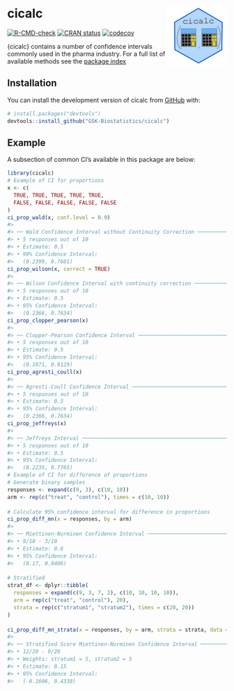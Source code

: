 
<!-- README.md is generated from README.Rmd. Please edit that file -->

# cicalc <a href='https://gsk-biostatistics.github.io/cicalc/'><img src="man/figures/cicalc.PNG" align="right" style="height:139px;"/></a>

<!-- badges: start -->

[![R-CMD-check](https://github.com/GSK-Biostatistics/cicalc/actions/workflows/R-CMD-check.yaml/badge.svg)](https://github.com/GSK-Biostatistics/cicalc/actions/workflows/R-CMD-check.yaml)
[![CRAN
status](https://www.r-pkg.org/badges/version/cicalc)](https://CRAN.R-project.org/package=cicalc)
[![codecov](https://codecov.io/gh/GSK-Biostatistics/cicalc/graph/badge.svg?token=jIF57l72pj)](https://codecov.io/gh/GSK-Biostatistics/cicalc)

<!-- badges: end -->

{cicalc} contains a number of confidence intervals commonly used in the
pharma industry. For a full list of available methods see the [package
index](https://gsk-biostatistics.github.io/cicalc/reference/index.html)

## Installation

You can install the development version of cicalc from
[GitHub](https://github.com/) with:

``` r
# install.packages("devtools")
devtools::install_github("GSK-Biostatistics/cicalc")
```

## Example

A subsection of common CI’s available in this package are below:

``` r
library(cicalc)
# Example of CI for proportions
x <- c(
  TRUE, TRUE, TRUE, TRUE, TRUE,
  FALSE, FALSE, FALSE, FALSE, FALSE
)
ci_prop_wald(x, conf.level = 0.9)
#> 
#> ── Wald Confidence Interval without Continuity Correction ──────────────────────
#> • 5 responses out of 10
#> • Estimate: 0.5
#> • 90% Confidence Interval:
#>   (0.2399, 0.7601)
ci_prop_wilson(x, correct = TRUE)
#> 
#> ── Wilson Confidence Interval with continuity correction ───────────────────────
#> • 5 responses out of 10
#> • Estimate: 0.5
#> • 95% Confidence Interval:
#>   (0.2366, 0.7634)
ci_prop_clopper_pearson(x)
#> 
#> ── Clopper-Pearson Confidence Interval ─────────────────────────────────────────
#> • 5 responses out of 10
#> • Estimate: 0.5
#> • 95% Confidence Interval:
#>   (0.1871, 0.8129)
ci_prop_agresti_coull(x)
#> 
#> ── Agresti-Coull Confidence Interval ───────────────────────────────────────────
#> • 5 responses out of 10
#> • Estimate: 0.5
#> • 95% Confidence Interval:
#>   (0.2366, 0.7634)
ci_prop_jeffreys(x)
#> 
#> ── Jeffreys Interval ───────────────────────────────────────────────────────────
#> • 5 responses out of 10
#> • Estimate: 0.5
#> • 95% Confidence Interval:
#>   (0.2235, 0.7765)
# Example of CI for difference of proportions 
# Generate binary samples
responses <- expand(c(9, 3), c(10, 10))
arm <- rep(c("treat", "control"), times = c(10, 10))

# Calculate 95% confidence interval for difference in proportions
ci_prop_diff_mn(x = responses, by = arm)
#> 
#> ── Miettinen-Nurminen Confidence Interval ──────────────────────────────────────
#> • 9/10 - 3/10
#> • Estimate: 0.6
#> • 95% Confidence Interval:
#>   (0.17, 0.8406)

# Stratified 
strat_df <- dplyr::tibble(
  responses = expand(c(9, 3, 7, 2), c(10, 10, 10, 10)),
  arm = rep(c("treat", "control"), 20),
  strata = rep(c("stratum1", "stratum2"), times = c(20, 20))
)

ci_prop_diff_mn_strata(x = responses, by = arm, strata = strata, data = strat_df)
#> 
#> ── Stratified Score Miettinen-Nurminen Confidence Interval ─────────────────────
#> • 12/20 - 9/20
#> • Weights: stratum1 = 5, stratum2 = 5
#> • Estimate: 0.15
#> • 95% Confidence Interval:
#>   (-0.1606, 0.4338)
```
